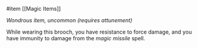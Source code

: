 #item [[Magic Items]]

*Wondrous item, uncommon (requires attunement)*

While wearing this brooch, you have resistance to force damage, and you have immunity to damage from the *magic missile* spell.
